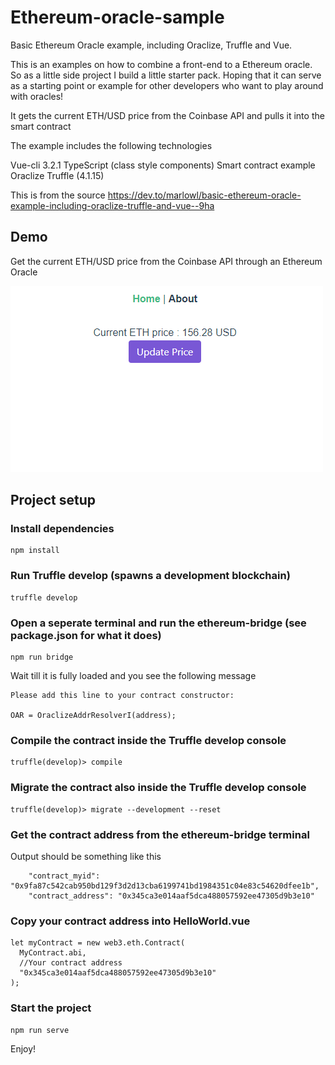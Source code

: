 # Ethereum-oracle-sample

Basic Ethereum Oracle example, including Oraclize, Truffle and Vue.

This is an examples on how to combine a front-end to a Ethereum oracle. So as a little side project I build a little starter pack. Hoping that it can serve as a starting point or example for other developers who want to play around with oracles!

It gets the current ETH/USD price from the Coinbase API and pulls it into the smart contract

The example includes the following technologies

Vue-cli 3.2.1
TypeScript (class style components)
Smart contract example
Oraclize
Truffle (4.1.15)


This is from the source https://dev.to/marlowl/basic-ethereum-oracle-example-including-oraclize-truffle-and-vue--9ha

## Demo
Get the current ETH/USD price from the Coinbase API through an Ethereum Oracle 

![](demo.gif)

## Project setup

### Install dependencies
```
npm install
```

### Run Truffle develop (spawns a development blockchain)
```
truffle develop
```

### Open a seperate terminal and run the ethereum-bridge (see package.json for what it does)
```
npm run bridge
```
Wait till it is fully loaded and you see the following message

```
Please add this line to your contract constructor:

OAR = OraclizeAddrResolverI(address);
```

### Compile the contract inside the Truffle develop console
```
truffle(develop)> compile
```
### Migrate the contract also inside the Truffle develop console
```
truffle(develop)> migrate --development --reset
```

### Get the contract address from the ethereum-bridge terminal
Output should be something like this
```
    "contract_myid": "0x9fa87c542cab950bd129f3d2d13cba6199741bd1984351c04e83c54620dfee1b",
    "contract_address": "0x345ca3e014aaf5dca488057592ee47305d9b3e10"
```

### Copy your contract address into HelloWorld.vue
```
let myContract = new web3.eth.Contract(
  MyContract.abi,
  //Your contract address
  "0x345ca3e014aaf5dca488057592ee47305d9b3e10"
);
```

### Start the project
```
npm run serve
```

Enjoy!
